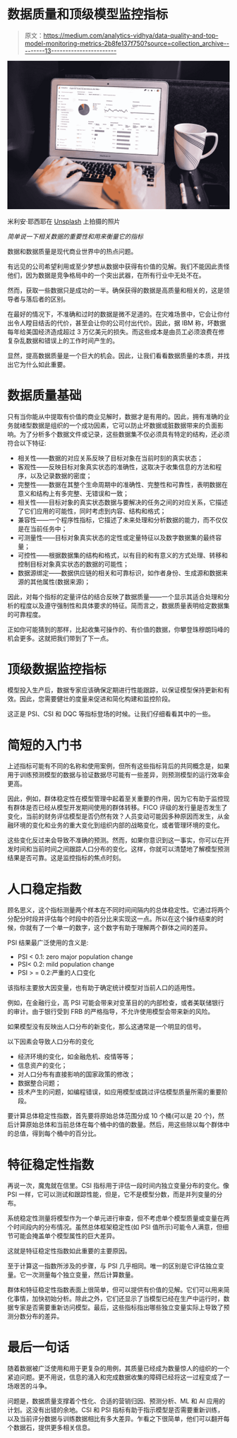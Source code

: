# 数据质量和顶级模型监控指标

> 原文：<https://medium.com/analytics-vidhya/data-quality-and-top-model-monitoring-metrics-2b8fe137f750?source=collection_archive---------13----------------------->

![](img/b5fc6e528b74837a909db5a658d111e9.png)

米利安·耶西耶在 [Unsplash](https://unsplash.com?utm_source=medium&utm_medium=referral) 上拍摄的照片

*简单说一下相关数据的重要性和用来衡量它的指标*

数据和数据质量是现代商业世界中的热点问题。

有远见的公司希望利用或至少梦想从数据中获得有价值的见解。我们不能因此责怪他们，因为数据是竞争格局中的一个突出武器，在所有行业中无处不在。

然而，获取一些数据只是成功的一半。确保获得的数据是高质量和相关的，这是领导者与落后者的区别。

在最好的情况下，不准确和过时的数据是微不足道的。在灾难场景中，它会让你付出令人瞠目结舌的代价，甚至会让你的公司付出代价。因此，据 IBM 称，坏数据每年给美国经济造成超过 3 万亿美元的损失。而这些成本是由员工必须浪费在修复杂乱数据和错误上的工作时间产生的。

显然，提高数据质量是一个巨大的机会。因此，让我们看看数据质量的本质，并找出它为什么如此重要。

# 数据质量基础

只有当你能从中提取有价值的商业见解时，数据才是有用的。因此，拥有准确的业务就绪型数据是组织的一个成功因素，它可以防止坏数据或脏数据带来的负面影响。为了分析多个数据文件或记录，这些数据集不仅必须具有特定的结构，还必须符合以下特征:

*   相关性——数据的对应关系反映了目标对象在当前时刻的真实状态；
*   客观性——反映目标对象真实状态的准确性，这取决于收集信息的方法和程序，以及记录数据的密度；
*   完整性——数据在其整个生命周期中的准确性、完整性和可靠性，表明数据在意义和结构上有多完整、无错误和一致；
*   相关性——目标对象的真实状态数据与要解决的任务之间的对应关系，它描述了它们应用的可能性，同时考虑到内容、结构和格式；
*   兼容性——一个程序性指标，它描述了未来处理和分析数据的能力，而不仅仅是在当前任务中；
*   可测量性——目标对象真实状态的定性或定量特征以及数字数据集的最终容量；
*   可控性——根据数据集的结构和格式，以有目的和有意义的方式处理、转移和控制目标对象真实状态的数据的可能性；
*   数据源绑定——数据供应链的相关和可靠标识，如作者身份、生成源和数据来源的其他属性(数据来源)；

因此，对每个指标的定量评估的结合反映了数据质量——一个显示其适合处理和分析的程度以及遵守强制性和具体要求的特征。简而言之，数据质量表明给定数据集的可靠程度。

正如你可能猜到的那样，比起收集可操作的、有价值的数据，你攀登珠穆朗玛峰的机会更多。这就把我们带到了下一点。

# 顶级数据监控指标

模型投入生产后，数据专家应该确保定期进行性能跟踪，以保证模型保持更新和有效。因此，您需要健壮的度量来促进和简化构建和监控阶段。

这正是 PSI、CSI 和 DQC 等指标登场的时候。让我们仔细看看其中的一些。

# 简短的入门书

上述指标可能有不同的名称和使用案例，但所有这些指标背后的共同概念是，如果用于训练预测模型的数据与验证数据尽可能有一些差异，则预测模型的运行效率会更高。

因此，例如，群体稳定性在模型管理中起着至关重要的作用，因为它有助于监控现有群体是否已经从模型开发期间使用的群体转移。FICO 评级的发行量是否发生了变化，当前的财务评估模型是否仍然有效？人员变动可能因多种原因而发生，从金融环境的变化和业务的重大变化到组织内部的战略变化，或者管理环境的变化。

这些变化反过来会导致不准确的预测。然而，如果你意识到这一事实，你可以在开发时间和当前时间之间跟踪人口分布的变化。这样，你就可以清楚地了解模型预测结果是否可靠。这是监控指标的焦点时刻。

# 人口稳定指数

顾名思义，这个指标测量两个样本在不同时间间隔内的总体稳定性。它通过将两个分配分时段并评估每个时段中的百分比来实现这一点。所以在这个操作结束的时候，你就有了一个单一的数字，这个数字有助于理解两个群体之间的差异。

PSI 结果最广泛使用的含义是:

*   PSI < 0.1: zero major population change
*   PSI< 0.2: mild population change
*   PSI > = 0.2:严重的人口变化

该指标主要放大因变量，也有助于确定统计模型对当前人口的适用性。

例如，在金融行业，高 PSI 可能会带来对变革目的的内部检查，或者美联储银行的审计。由于银行受到 FRB 的严格指导，不允许使用模型会带来新的风险。

如果模型没有反映出人口分布的新变化，那么这通常是一个明显的信号。

以下因素会导致人口分布的变化

*   经济环境的变化，如金融危机、疫情等等；
*   信息资产的变化；
*   对人口分布有直接影响的国家政策的修改；
*   数据整合问题；
*   技术产生的问题，如编程错误，如应用模型或跳过评估模型质量所需的重要阶段。

要计算总体稳定性指数，首先要将原始总体范围分成 10 个桶(可以是 20 个)，然后计算原始总体和当前总体在每个桶中的值的数量。然后，用这些除以每个群体中的总值，得到每个桶中的百分比。

# 特征稳定性指数

再说一次，魔鬼就在信里。CSI 指标用于评估一段时间内独立变量分布的变化。像 PSI 一样，它可以测试和跟踪性能，但是，它不是模型分数，而是并列变量的分布。

系统稳定性测量将模型作为一个单元进行审查，但不考虑单个模型质量或变量在两个时间段内的分布情况。虽然总体框架稳定性(如 PSI 值所示)可能令人满意，但细节可能会掩盖单个模型属性的巨大差异。

这就是特征稳定性指数如此重要的主要原因。

至于计算这一指数所涉及的步骤，与 PSI 几乎相同。唯一的区别是它评估独立变量。它一次测量每个独立变量，然后计算数量。

群体和特征稳定性指数表面上很简单，但可以提供有价值的见解。它们可以用来简化事情，加快初始分析。除此之外，它们还显示了当模型已经在生产中运行时，数据专家是否需要重新访问模型。最后，这些指标指出哪些独立变量实际上导致了预测分数分布的差异。

# 最后一句话

随着数据被广泛使用和用于更复杂的用例，其质量已经成为数量惊人的组织的一个紧迫问题。更不用说，信息的涌入和完成数据收集的障碍已经将这一过程变成了一场艰苦的斗争。

问题是，数据质量支撑着个性化、合适的营销归因、预测分析、ML 和 AI 应用的计划。这没有出错的余地。CSI 和 PSI 指标有助于指示模型是否需要重新训练，以及当前评分数据与训练数据相比有多大差异。乍看之下很简单，他们可以翻开每个数据石，提供更多相关信息。